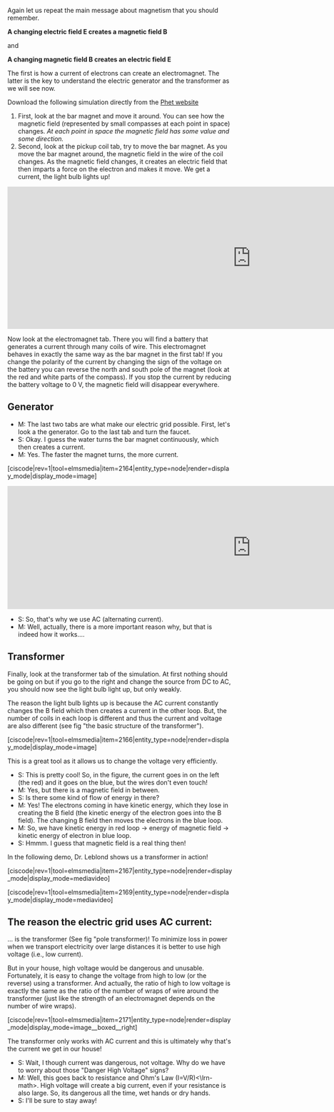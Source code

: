 Again let us repeat the main message about magnetism that you should remember.

**A changing electric field E creates a magnetic field B**

and

**A changing magnetic field B creates an electric field E**

The first is how a current of electrons can create an electromagnet. The latter is the key to understand the electric generator and the transformer as we will see now. 

Download the following simulation directly from the <a href="https://phet.colorado.edu/en/simulation/faraday" target="_blank">Phet website</a>

1. First, look at the bar magnet and move it around. You can see how the magnetic field (represented by small compasses at each point in space) changes. _At each point in space the magnetic field has some value and some direction._
2. Second, look at the pickup coil tab, try to move the bar magnet. As you move the bar magnet around, the magnetic field in the wire of the coil changes. As the magnetic field changes, it creates an electric field that then imparts a force on the electron and makes it move. We get a current, the light bulb lights up!

<iframe src="https://h5p.org/h5p/embed/85347" width="1090" height="319" frameborder="0" allowfullscreen="allowfullscreen"></iframe><script src="https://h5p.org/sites/all/modules/h5p/library/js/h5p-resizer.js" charset="UTF-8"></script>

Now look at the electromagnet tab. There you will find a battery that generates a current through many coils of wire. This electromagnet behaves in exactly the same way as the bar magnet in the first tab! If you change the polarity of the current by changing the sign of the voltage on the battery you can reverse the north and south pole of the magnet (look at the red and white parts of the compass). If you stop the current by reducing the battery voltage to 0 V, the magnetic field will disappear everywhere.

## Generator

- M: The last two tabs are what make our electric grid possible. First, let's look a the generator. Go to the last tab and turn the faucet.
- S: Okay. I guess the water turns the bar magnet continuously, which then creates a current.
- M: Yes. The faster the magnet turns, the more current. 

[ciscode|rev=1|tool=elmsmedia|item=2164|entity_type=node|render=display_mode|display_mode=image]

<iframe src="https://h5p.org/h5p/embed/85349" width="1090" height="276" frameborder="0" allowfullscreen="allowfullscreen"></iframe><script src="https://h5p.org/sites/all/modules/h5p/library/js/h5p-resizer.js" charset="UTF-8"></script>

- S: So, that's why we use AC (alternating current).
- M: Well, actually, there is a more important reason why, but that is indeed how it works....

## Transformer

Finally, look at the transformer tab of the simulation. At first nothing should be going on but if you go to the right and change the source from DC to AC, you should now see the light bulb light up, but only weakly.

The reason the light bulb lights up is because the AC current constantly changes the B field which then creates a current in the other loop. But, the number of coils in each loop is different and thus the current and voltage are also different (see fig "the basic structure of the transformer").

[ciscode|rev=1|tool=elmsmedia|item=2166|entity_type=node|render=display_mode|display_mode=image]

This is a great tool as it allows us to change the voltage very efficiently.

- S: This is pretty cool! So, in the figure, the current goes in on the left (the red) and it goes on the blue, but the wires don't even touch!
- M: Yes, but there is a magnetic field in between.
- S: Is there some kind of flow of energy in there?
- M: Yes! The electrons coming in have kinetic energy, which they lose in creating the B field (the kinetic energy of the electron goes into the B field). The changing B field then moves the electrons in the blue loop.
- M: So, we have kinetic energy in red loop -> energy of magnetic field -> kinetic energy of electron in blue loop.
- S: Hmmm. I guess that magnetic field is a real thing then! 

In the following demo, Dr. Leblond shows us a transformer in action!

[ciscode|rev=1|tool=elmsmedia|item=2167|entity_type=node|render=display_mode|display_mode=mediavideo]

[ciscode|rev=1|tool=elmsmedia|item=2169|entity_type=node|render=display_mode|display_mode=mediavideo]

## The reason the electric grid uses AC current:

... is the transformer (See fig "pole transformer)! To minimize loss in power when we transport electricity over large distances it is better to use high voltage (i.e., low current).

But in your house, high voltage would be dangerous and unusable. Fortunately, it is easy to change the voltage from high to low (or the reverse) using a transformer. And actually, the ratio of high to low voltage is exactly the same as the ratio of the number of wraps of wire around the transformer (just like the strength of an electromagnet depends on the number of wire wraps).

[ciscode|rev=1|tool=elmsmedia|item=2171|entity_type=node|render=display_mode|display_mode=image__boxed__right]

The transformer only works with AC current and this is ultimately why that's the current we get in our house!


- S: Wait, I though current was dangerous, not voltage. Why do we have to worry about those "Danger High Voltage" signs?
- M: Well, this goes back to resistance and Ohm's Law <lrn-math>(I=V/R)<\lrn-math>. High voltage will create a big current, even if your resistance is also large. So, its dangerous all the time, wet hands or dry hands. 
- S: I'll be sure to stay away!
